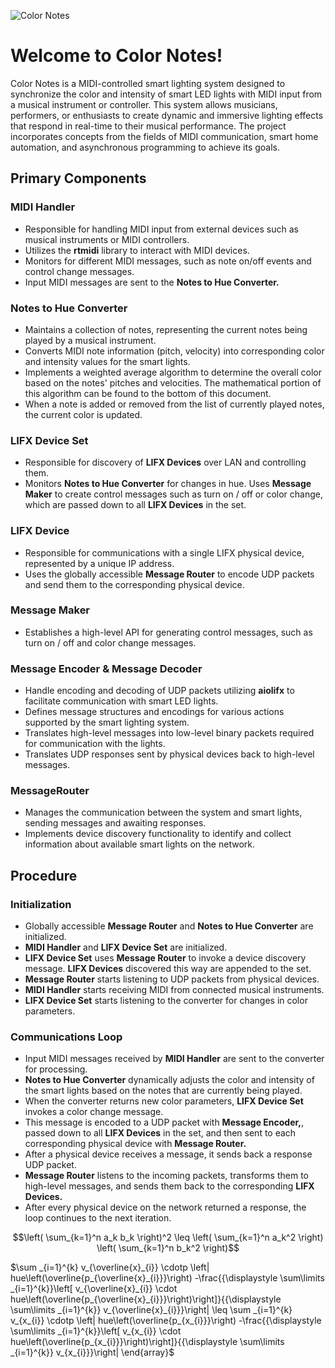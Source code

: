 
![Color Notes](https://github.com/og-tombar/color-notes/assets/134632821/127a5705-7094-428a-9b80-617c91071cfd)

# Welcome to Color Notes!

Color Notes is a MIDI-controlled smart lighting system designed to synchronize the color and intensity of smart LED lights with MIDI input from a musical instrument or controller. This system allows musicians, performers, or enthusiasts to create dynamic and immersive lighting effects that respond in real-time to their musical performance. The project incorporates concepts from the fields of MIDI communication, smart home automation, and asynchronous programming to achieve its goals.

## Primary Components
### MIDI Handler
* Responsible for handling MIDI input from external devices such as musical instruments or MIDI controllers.
* Utilizes the __rtmidi__ library to interact with MIDI devices.
* Monitors for different MIDI messages, such as note on/off events and control change messages.
* Input MIDI messages are sent to the __Notes to Hue Converter.__

### Notes to Hue Converter
* Maintains a collection of notes, representing the current notes being played by a musical instrument.
* Converts MIDI note information (pitch, velocity) into corresponding color and intensity values for the smart lights.
* Implements a weighted average algorithm to determine the overall color based on the notes' pitches and velocities. The mathematical portion of this algorithm can be found to the bottom of this document.
* When a note is added or removed from the list of currently played notes, the current color is updated.


### LIFX Device Set
* Responsible for discovery of __LIFX Devices__ over LAN and controlling them.
* Monitors __Notes to Hue Converter__ for changes in hue. Uses __Message Maker__ to create control messages such as turn on / off or color change, which are passed down to all __LIFX Devices__ in the set.

### LIFX Device
* Responsible for communications with a single LIFX physical device, represented by a unique IP address.
* Uses the globally accessible __Message Router__ to encode UDP packets and send them to the corresponding physical device.

### Message Maker
* Establishes a high-level API for generating control messages, such as turn on / off and color change messages.

### Message Encoder & Message Decoder
* Handle encoding and decoding of UDP packets utilizing __aiolifx__ to facilitate communication with smart LED lights.
* Defines message structures and encodings for various actions supported by the smart lighting system.
* Translates high-level messages into low-level binary packets required for communication with the lights.
* Translates UDP responses sent by physical devices back to high-level messages.

### MessageRouter
* Manages the communication between the system and smart lights, sending messages and awaiting responses.
* Implements device discovery functionality to identify and collect information about available smart lights on the network.

## Procedure
### Initialization
* Globally accessible __Message Router__ and __Notes to Hue Converter__ are initialized.
* __MIDI Handler__ and __LIFX Device Set__ are initialized. 
* __LIFX Device Set__ uses __Message Router__ to invoke a device discovery message. __LIFX Devices__ discovered this way are appended to the set.
* __Message Router__ starts listening to UDP packets from physical devices.
* __MIDI Handler__ starts receiving MIDI from connected musical instruments.
* __LIFX Device Set__ starts listening to the converter for changes in color parameters.

### Communications Loop
* Input MIDI messages received by __MIDI Handler__ are sent to the converter for processing.
* __Notes to Hue Converter__ dynamically adjusts the color and intensity of the smart lights based on the notes that are currently being played.
* When the converter returns new color parameters, __LIFX Device Set__ invokes a color change message.
* This message is encoded to a UDP packet with __Message Encoder,__, passed down to all __LIFX Devices__ in the set, and then sent to each corresponding physical device with __Message Router.__
* After a physical device receives a message, it sends back a response UDP packet.
* __Message Router__ listens to the incoming packets, transforms them to high-level messages, and sends them back to the corresponding __LIFX Devices.__
* After every physical device on the network returned a response, the loop continues to the next iteration.

$$\left( \sum_{k=1}^n a_k b_k \right)^2 \leq \left( \sum_{k=1}^n a_k^2 \right) \left( \sum_{k=1}^n b_k^2 \right)$$

$`\sum _{i=1}^{k} v_{\overline{x}_{i}} \cdotp \left| hue\left(\overline{p_{\overline{x}_{i}}}\right) -\frac{{\displaystyle \sum\limits _{i=1}^{k}}\left[ v_{\overline{x}_{i}} \cdot hue\left(\overline{p_{\overline{x}_{i}}}\right)\right]}{{\displaystyle \sum\limits _{i=1}^{k}} v_{\overline{x}_{i}}}\right| \leq \sum _{i=1}^{k} v_{x_{i}} \cdotp \left| hue\left(\overline{p_{x_{i}}}\right) -\frac{{\displaystyle \sum\limits _{i=1}^{k}}\left[ v_{x_{i}} \cdot hue\left(\overline{p_{x_{i}}}\right)\right]}{{\displaystyle \sum\limits _{i=1}^{k}} v_{x_{i}}}\right| 
\end{array}`$
